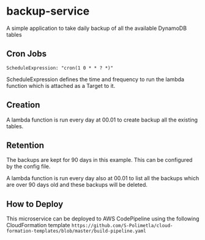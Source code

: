 # backup-service
A simple application to take daily backup of all the available DynamoDB tables

## Cron Jobs
`ScheduleExpression: "cron(1 0 * * ? *)"`

ScheduleExpression defines the time and frequency to run the lambda function which is attached as a Target to it.

## Creation
A lambda function is run every day at 00.01 to create backup all the existing tables. 

## Retention
The backups are kept for 90 days in this example. This can be configured by the config file. 

A lambda function is run every day also at 00.01 to list all the backups which are over 90 days old and these backups will be deleted. 

## How to Deploy
This microservice can be deployed to AWS CodePipeline using the following CloudFormation template
`https://github.com/S-Polimetla/cloud-formation-templates/blob/master/build-pipeline.yaml`
